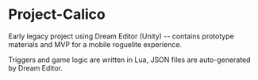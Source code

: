# Project-Calico

Early legacy project using Dream Editor (Unity) -- contains prototype materials and MVP for a mobile roguelite experience.

Triggers and game logic are written in Lua, JSON files are auto-generated by Dream Editor.
